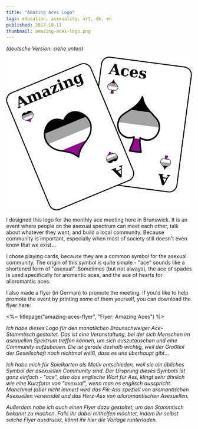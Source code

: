 ```yaml
---
title: "Amazing Aces Logo"
tags: education, asexuality, art, de, en
published: 2017-10-11
thumbnail: amazing-aces-logo.png
---
```


*(deutsche Version: siehe unten)*

![Logo: Amazing Aces](amazing-aces-logo.png)

I designed this logo for the monthly ace meeting here in Brunswick. It is an event where people on the asexual spectrum can meet each other, talk about whatever they want, and build a local community. Because community is important, especially when most of society still doesn't even know that we exist...

I chose playing cards, because they are a common symbol for the asexual community. The origin of this symbol is quite simple - "ace" sounds like a shortened form of "asexual". Sometimes (but not always), the ace of spades is used specifically for aromantic aces, and the ace of hearts for alloromantic aces.

I also made a flyer (in German) to promote the meeting. If you'd like to help promote the event by printing some of them yourself, you can download the flyer here:

<%= titlepage("amazing-aces-flyer", "Flyer: Amazing Aces") %>

*Ich habe dieses Logo für den monatlichen Braunschweiger Ace-Stammtisch gestaltet. Das ist eine Veranstaltung, bei der sich Menschen im asexuellen Spektrum treffen können, um sich auszutauschen und eine Community aufzubauen. Die ist gerade deshalb wichtig, weil der Großteil der Gesellschaft noch nichtmal weiß, dass es uns überhaupt gibt...*

*Ich habe mich für Spielkarten als Motiv entschieden, weil sie ein übliches Symbol der asexuellen Community sind. Der Ursprung dieses Symbols ist ganz einfach - "ace", also das englische Wort für Ass, klingt sehr ähnlich wie eine Kurzform von "asexual", wenn man es englisch ausspricht. Manchmal (aber nicht immer) wird das Pik-Ass speziell von aromantischen Asexuellen verwendet und das Herz-Ass von alloromantischen Asexuellen.*

*Außerdem habe ich auch einen Flyer dazu gestaltet, um den Stammtisch bekannt zu machen. Falls ihr dabei mithelfen möchtet, indem ihr selbst solche Flyer ausdruckt, könnt ihr hier die Vorlage runterladen.*


